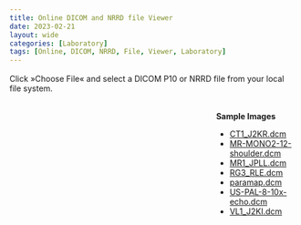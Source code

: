 ```yaml
---
title: Online DICOM and NRRD file Viewer
date: 2023-02-21
layout: wide
categories: [Laboratory]
tags: [Online, DICOM, NRRD, File, Viewer, Laboratory]
---
```

<style>
/* Paragraph */
article > p {
  padding: 0 2rem;
}

p {
  margin: 1rem 0;
}

/* Viewer */
.viewer {
  box-sizing: border-box;
  height: 100%;
  border-top: 1px solid var(--main-border-color);
  height: calc(100vh - 128px - 3.8rem);
}

.viewer-row {
  display: flex;
  height: calc(100% - 4rem);
}

.viewer-column-70 {
  flex: 70%;
  width: 70%;
  height: 100%;
}

.viewer-column-30 {
  flex: 30%;
  width: 30%;
  height: 100%;
  padding-top: 1rem;
  padding-left: 2rem;
}

/* Canvas */
x3d-canvas {
  width: 100%;
  height: 100%;
  aspect-ratio: unset;
}

/* Buttons */

.viewer .toolbar {
  box-sizing: border-box;
  border-top: 1px solid var(--main-border-color);
}

#dicom-buttons {
  padding: 0 2rem;
}

#dicom-buttons input {
  margin-right: 1.5rem;
}

#dicom-buttons input:last-child {
  margin-right: 0;
}
</style>

<script type="module" src="/x_ite/assets/laboratory/dicom/dicom.mjs"></script>

Click »Choose File« and select a DICOM P10 or NRRD file from your local file system.

<div class="viewer">
  <div class="viewer-row">
    <div class="viewer-column-70">
      <x3d-canvas splashScreen="false" src="/x_ite/assets/laboratory/dicom/dicom.x3d"></x3d-canvas>
    </div>
    <div class="viewer-column-30">
      <b>Sample Images</b>
      <br>
      <ul id="dicom-samples">
        <li><a href="/x_ite/assets/laboratory/dicom/datasets/CT1_J2KR.dcm">CT1_J2KR.dcm</a></li>
        <li><a href="/x_ite/assets/laboratory/dicom/datasets/MR-MONO2-12-shoulder.dcm">MR-MONO2-12-shoulder.dcm</a></li>
        <li><a href="/x_ite/assets/laboratory/dicom/datasets/MR1_JPLL.dcm">MR1_JPLL.dcm</a></li>
        <li><a href="/x_ite/assets/laboratory/dicom/datasets/RG3_RLE.dcm">RG3_RLE.dcm</a></li>
        <li><a href="/x_ite/assets/laboratory/dicom/datasets/paramap.dcm">paramap.dcm</a></li>
        <li><a href="/x_ite/assets/laboratory/dicom/datasets/US-PAL-8-10x-echo.dcm">US-PAL-8-10x-echo.dcm</a></li>
        <li><a href="/x_ite/assets/laboratory/dicom/datasets/VL1_J2KI.dcm">VL1_J2KI.dcm</a></li>
      </ul>
    </div>
  </div>
  <div class="toolbar">
    <p id="dicom-buttons"></p>
  </div>
</div>

